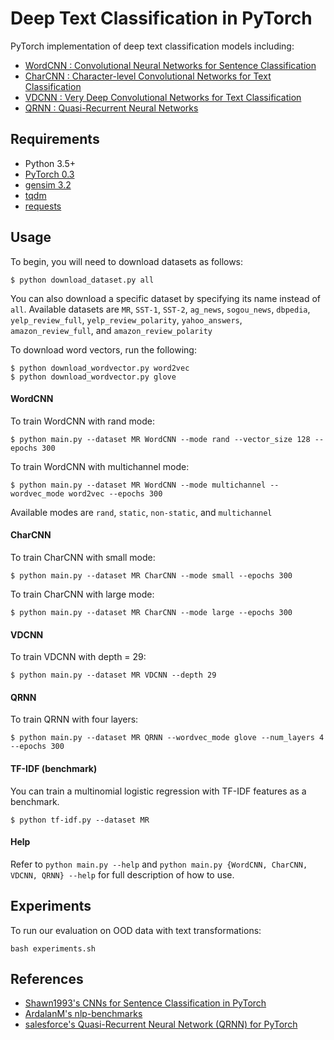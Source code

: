 # Deep Text Classification in PyTorch
PyTorch implementation of deep text classification models including:

- [WordCNN : Convolutional Neural Networks for Sentence Classification](https://arxiv.org/abs/1408.5882)
- [CharCNN : Character-level Convolutional Networks for Text Classification](https://arxiv.org/abs/1509.01626)
- [VDCNN : Very Deep Convolutional Networks for Text Classification](https://arxiv.org/abs/1606.01781)
- [QRNN : Quasi-Recurrent Neural Networks](https://arxiv.org/abs/1611.01576)

## Requirements
- Python 3.5+
- [PyTorch 0.3](http://pytorch.org/)
- [gensim 3.2](https://github.com/RaRe-Technologies/gensim)
- [tqdm](https://github.com/tqdm/tqdm)
- [requests](https://github.com/requests/requests)

## Usage
To begin, you will need to download datasets as follows:
```
$ python download_dataset.py all
```
You can also download a specific dataset by specifying its name instead of `all`. Available datasets are `MR`, `SST-1`, `SST-2`, `ag_news`, `sogou_news`, `dbpedia`, `yelp_review_full`,  `yelp_review_polarity`, `yahoo_answers`, `amazon_review_full`, and `amazon_review_polarity`

To download word vectors, run the following:
```
$ python download_wordvector.py word2vec
$ python download_wordvector.py glove
```

#### WordCNN
To train WordCNN with rand mode:
```
$ python main.py --dataset MR WordCNN --mode rand --vector_size 128 --epochs 300
```
To train WordCNN with multichannel mode:
```
$ python main.py --dataset MR WordCNN --mode multichannel --wordvec_mode word2vec --epochs 300
```
Available modes are `rand`, `static`, `non-static`, and `multichannel`

#### CharCNN
To train CharCNN with small mode:
```
$ python main.py --dataset MR CharCNN --mode small --epochs 300
```
To train CharCNN with large mode:
```
$ python main.py --dataset MR CharCNN --mode large --epochs 300
```

#### VDCNN
To train VDCNN with depth = 29:
```
$ python main.py --dataset MR VDCNN --depth 29
```

#### QRNN
To train QRNN with four layers:
```
$ python main.py --dataset MR QRNN --wordvec_mode glove --num_layers 4 --epochs 300
```

#### TF-IDF (benchmark)
You can train a multinomial logistic regression with TF-IDF features as a benchmark.
```
$ python tf-idf.py --dataset MR
```

#### Help
Refer to `python main.py --help` and `python main.py {WordCNN, CharCNN, VDCNN, QRNN} --help` for full description of how to use.


## Experiments

To run our evaluation on OOD data with text transformations:

```
bash experiments.sh
```

## References
- [Shawn1993's CNNs for Sentence Classification in PyTorch](https://github.com/Shawn1993/cnn-text-classification-pytorch)
- [ArdalanM's nlp-benchmarks](https://github.com/ArdalanM/nlp-benchmarks)
- [salesforce's Quasi-Recurrent Neural Network (QRNN) for PyTorch](https://github.com/salesforce/pytorch-qrnn)
